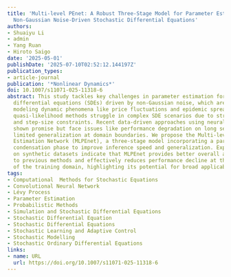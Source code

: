 ```yaml
---
title: 'Multi-level PEnet: A Robust Three-Stage Model for Parameter Estimation in
  Non-Gaussian Noise-Driven Stochastic Differential Equations'
authors:
- Shuaiyu Li
- admin
- Yang Ruan
- Hiroto Saigo
date: '2025-05-01'
publishDate: '2025-07-10T02:52:12.144197Z'
publication_types:
- article-journal
publication: '*Nonlinear Dynamics*'
doi: 10.1007/s11071-025-11318-6
abstract: This study tackles key challenges in parameter estimation for stochastic
  differential equations (SDEs) driven by non-Gaussian noise, which are crucial for
  modeling dynamic phenomena like price fluctuations and epidemic spread. Traditional
  quasi-likelihood methods struggle in complex SDE scenarios due to strong assumptions
  and step-size constraints. Recent data-driven approaches using neural networks have
  shown promise but face issues like performance degradation on long sequences and
  limited generalization at domain boundaries. We propose the Multi-level Parameter
  Estimation Network (MLPEnet), a three-stage model incorporating a parameter heterogeneity
  condensation phase to improve inference speed and generalization. Experimental results
  on synthetic datasets indicate that MLPEnet provides better overall accuracy compared
  to previous methods and effectively reduces performance decline at the boundaries
  of the training domain, highlighting its potential for broad applicability.
tags:
- Computational  Methods for Stochastic Equations
- Convolutional Neural Network
- Lévy Process
- Parameter Estimation
- Probabilistic Methods
- Simulation and Stochastic Differential Equations
- Stochastic Differential Equation
- Stochastic Differential Equations
- Stochastic Learning and Adaptive Control
- Stochastic Modelling
- Stochastic Ordinary Differential Equations
links:
- name: URL
  url: https://doi.org/10.1007/s11071-025-11318-6
---
```

